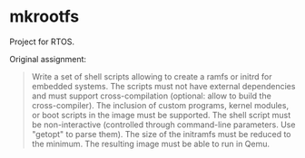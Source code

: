 # mkrootfs
Project for RTOS.

Original assignment:
> Write a set of shell scripts allowing to create a ramfs or initrd for embedded systems. The scripts must not have external dependencies and must support cross-compilation (optional: allow to build the cross-compiler). The inclusion of custom programs, kernel modules, or boot scripts in the image must be supported. The shell script must be non-interactive (controlled through command-line parameters. Use "getopt" to parse them). The size of the initramfs must be reduced to the minimum. The resulting image must be able to run in Qemu.

